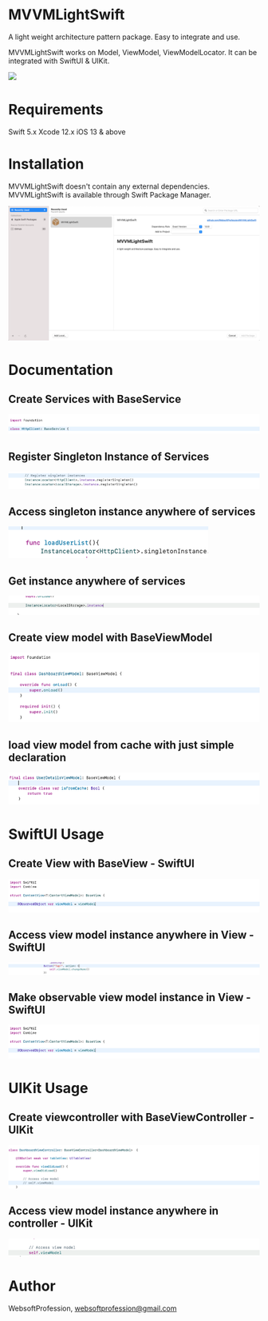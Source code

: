 # MVVMLightSwift

A light weight architecture pattern package. Easy to integrate and use.

MVVMLightSwift works on Model, ViewModel, ViewModelLocator. It can be integrated with SwiftUI & UIKit.

<a href="https://github.com/apple/swift-package-manager" alt="MVVMLightSwift on Swift Package Manager" title="MVVMLightSwift on Swift Package Manager"><img src="https://img.shields.io/badge/Swift%20Package%20Manager-compatible-brightgreen.svg" /></a>


# Requirements

Swift 5.x
Xcode 12.x
iOS 13 & above



# Installation

MVVMLightSwift doesn't contain any external dependencies. MVVMLightSwift is available through Swift Package Manager.

![Alt text](https://github.com/WebsoftProfession/MVVMLightSwift/blob/main/mvvmlightswift_installation.png?raw=true "")


# Documentation


## Create Services with BaseService

![Alt text](https://github.com/WebsoftProfession/MVVMLightSwift/blob/main/mvvmlight_service1.png?raw=true "")


## Register Singleton Instance of Services
![Alt text](https://github.com/WebsoftProfession/MVVMLightSwift/blob/main/mvvmlight_1.png?raw=true "")


## Access singleton instance anywhere of services

![Alt text](https://github.com/WebsoftProfession/MVVMLightSwift/blob/main/mvvmlight_service2.png?raw=true "")


## Get instance anywhere of services
![Alt text](https://github.com/WebsoftProfession/MVVMLightSwift/blob/main/mvvmlight_service3.png?raw=true "")


## Create view model with BaseViewModel

![Alt text](https://github.com/WebsoftProfession/MVVMLightSwift/blob/main/mvvmlight_viewmodel1.png?raw=true "")


## load view model from cache with just simple declaration

![Alt text](https://github.com/WebsoftProfession/MVVMLightSwift/blob/main/mvvmlight_viewmodel2.png?raw=true "")


# SwiftUI Usage


## Create View with BaseView - SwiftUI

![Alt text](https://github.com/WebsoftProfession/MVVMLightSwift/blob/main/mvvmlight_view1.png?raw=true "")

## Access view model instance anywhere in View - SwiftUI

![Alt text](https://github.com/WebsoftProfession/MVVMLightSwift/blob/main/mvvmlight_view2.png?raw=true "")


## Make observable view model instance in View - SwiftUI

![Alt text](https://github.com/WebsoftProfession/MVVMLightSwift/blob/main/mvvmlight_view1.png?raw=true "")



# UIKit Usage

## Create viewcontroller with BaseViewController - UIKit

![Alt text](https://github.com/WebsoftProfession/MVVMLightSwift/blob/main/mvvmlight_controller1.png?raw=true "")


## Access view model instance anywhere in controller - UIKit

![Alt text](https://github.com/WebsoftProfession/MVVMLightSwift/blob/main/mvvmlight_controller2.png?raw=true "")


# Author

WebsoftProfession, websoftprofession@gmail.com


